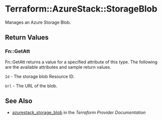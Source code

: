 # Terraform::AzureStack::StorageBlob

Manages an Azure Storage Blob.

## Return Values

### Fn::GetAtt

Fn::GetAtt returns a value for a specified attribute of this type. The following are the available attributes and sample return values.

`Id` - The storage blob Resource ID.

`Url` - The URL of the blob.

## See Also

* [azurestack_storage_blob](https://www.terraform.io/docs/providers/azurestack/r/storage_blob.html) in the _Terraform Provider Documentation_